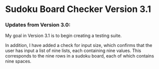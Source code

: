 # Sudoku Board Checker Version 3.1

### Updates from Version 3.0:

My goal in Version 3.1 is to begin creating a testing suite.

In addition, I have added a check for input size,
which confirms that the user has input a list of nine lists,
each containing nine values. This corresponds to the nine rows
in a sudoku board, each of which contains nine spaces.